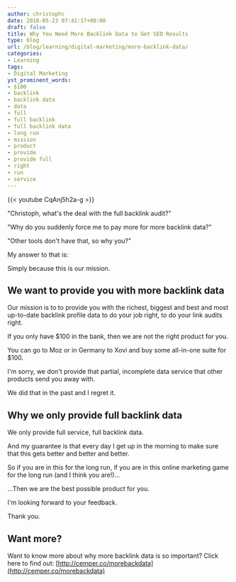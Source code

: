 ```yaml
---
author: christophc
date: 2018-05-23 07:41:17+00:00
draft: false
title: Why You Need More Backlink Data to Get SEO Results
type: blog
url: /blog/learning/digital-marketing/more-backlink-data/
categories:
- Learning
tags:
- Digital Marketing
yst_prominent_words:
- $100
- backlink
- backlink data
- data
- full
- full backlink
- full backlink data
- long run
- mission
- product
- provide
- provide full
- right
- run
- service
---
```


{{< youtube CqAnj5h2a-g >}}

"Christoph, what's the deal with the full backlink audit?"

"Why do you suddenly force me to pay more for more backlink data?"

"Other tools don't have that, so why you?"

My answer to that is:

Simply because this is our mission.


## We want to provide you with more backlink data


Our mission is to to provide you with the richest, biggest and best and most up-to-date backlink profile data to do your job right, to do your link audits right.

If you only have $100 in the bank, then we are not the right product for you.

You can go to Moz or in Germany to Xovi and buy some all-in-one suite for $100.

I'm sorry, we don't provide that partial, incomplete data service that other products send you away with.

We did that in the past and I regret it.


## Why we only provide full backlink data


We only provide full service, full backlink data.

And my guarantee is that every day I get up in the morning to make sure that this gets better and better and better.

So if you are in this for the long run, if you are in this online marketing game for the long run (and I think you are!)...

...Then we are the best possible product for you.

I'm looking forward to your feedback.

Thank you.


## Want more?


Want to know more about why more backlink data is so important? Click here to find out: [http://cemper.co/morebackdata](http://cemper.co/morebackdata)
